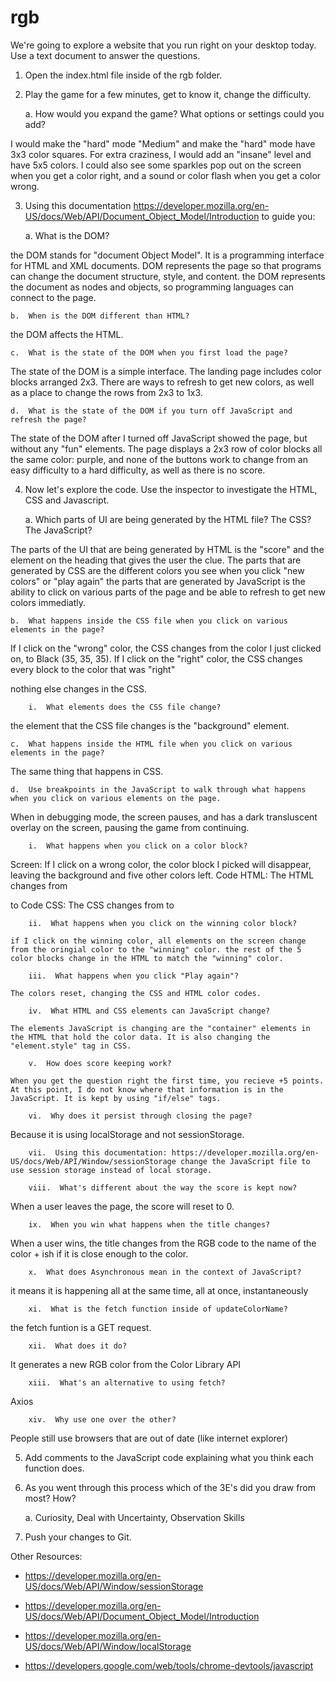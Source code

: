 # rgb
We&#39;re going to explore a website that you run right on your desktop today. Use a text document to answer the questions.

1.  Open the index.html file inside of the rgb folder. 

2.  Play the game for a few minutes, get to know it, change the difficulty. 

    a.  How would you expand the game? What options or settings could you add? 

I would make the "hard" mode "Medium" and make the "hard" mode have 3x3 color squares. For extra craziness, I would add an "insane" level and have 5x5 colors. 
I could also see some sparkles pop out on the screen when you get a color right, and a sound or color flash when you get a color wrong. 

3.  Using this documentation https://developer.mozilla.org/en-US/docs/Web/API/Document_Object_Model/Introduction to guide you: 

    a.  What is the DOM?

the DOM stands for "document Object Model". It is a programming interface for HTML and XML documents. DOM represents the page so that programs can change the document structure, style, and content. the DOM represents the document as nodes and objects, so programming languages can connect to the page. 

    b.  When is the DOM different than HTML?

the DOM affects the HTML. 

    c.  What is the state of the DOM when you first load the page?

The state of the DOM is a simple interface. The landing page includes color blocks arranged 2x3. There are ways to refresh to get new colors, as well as a place to change the rows from 2x3 to 1x3. 

    d.  What is the state of the DOM if you turn off JavaScript and refresh the page? 

The state of the DOM after I turned off JavaScript showed the page, but without any "fun" elements. The page displays a 2x3 row of color blocks all the same color: purple, and none of the buttons work to change from an easy difficulty to a hard difficulty, as well as there is no score. 

4.  Now let's explore the code. Use the inspector to investigate the HTML, CSS and Javascript. 

    a.  Which parts of UI are being generated by the HTML file? The CSS? The JavaScript? 

The parts of the UI that are being generated by HTML is the "score" and the element on the heading that gives the user the clue. 
The parts that are generated by CSS are the different colors you see when you click "new colors" or "play again"
the parts that are generated by JavaScript is the ability to click on various parts of the page and be able to refresh to get new colors immediatly. 

    b.  What happens inside the CSS file when you click on various elements in the page? 

If I click on the "wrong" color, the CSS changes from the color I just clicked on, to Black (35, 35, 35).
If I click on the "right" color, the CSS changes every block to the color that was "right" 

nothing else changes in the CSS. 

        i.  What elements does the CSS file change? 

the element that the CSS file changes is the "background" element.

    c.  What happens inside the HTML file when you click on various elements in the page? 

The same thing that happens in CSS. 

    d.  Use breakpoints in the JavaScript to walk through what happens when you click on various elements on the page. 

When in debugging mode, the screen pauses, and has a dark transluscent overlay on the screen, pausing the game from continuing. 

        i.  What happens when you click on a color block?

Screen:
    If I click on a wrong color, the color block I picked will disappear, leaving the background and five other colors left. 
Code HTML:
   The HTML changes from 
   <!-- <div class="square" style="display: block; background: rgb(72, 3, 23);"></div> -->
   to 
    <!-- <div class="square" style="display: block; background: rgb(35, 35, 35);"></div>  -->
Code CSS: 
    The CSS changes from 
    <!-- element.style { 
    display: block;
    background: rgb(72, 3, 23);
    } -->
    to 
    <!-- element.style { 
    display: block;
    background: rgb(35, 35, 35); 
    } -->

        ii.  What happens when you click on the winning color block? 

    if I click on the winning color, all elements on the screen change from the oringial color to the "winning" color. the rest of the 5 color blocks change in the HTML to match the "winning" color. 

        iii.  What happens when you click "Play again"? 

    The colors reset, changing the CSS and HTML color codes. 

        iv.  What HTML and CSS elements can JavaScript change? 

    The elements JavaScript is changing are the "container" elements in the HTML that hold the color data. It is also changing the "element.style" tag in CSS. 

        v.  How does score keeping work? 

    When you get the question right the first time, you recieve +5 points. At this point, I do not know where that information is in the JavaScript. It is kept by using "if/else" tags. 

        vi.  Why does it persist through closing the page? 

Because it is using localStorage and not sessionStorage. 

        vii.  Using this documentation: https://developer.mozilla.org/en-US/docs/Web/API/Window/sessionStorage change the JavaScript file to use session storage instead of local storage. 

        viii.  What's different about the way the score is kept now? 

When a user leaves the page, the score will reset to 0.

        ix.  When you win what happens when the title changes?

When a user wins, the title changes from the RGB code to the name of the color + ish if it is close enough to the color.

        x.  What does Asynchronous mean in the context of JavaScript? 

it means it is happening all at the same time, all at once, instantaneously

        xi.  What is the fetch function inside of updateColorName? 

the fetch funtion is a GET request. 

        xii.  What does it do? 
    
It generates a new RGB color from the Color Library API

        xiii.  What's an alternative to using fetch? 

Axios

        xiv.  Why use one over the other? 

People still use browsers that are out of date (like internet explorer)

5.  Add comments to the JavaScript code explaining what you think each function does. 

6.  As you went through this process which of the 3E's did you draw from most? How?

    a.  Curiosity, Deal with Uncertainty, Observation Skills

7.  Push your changes to Git.

Other Resources: 

- https://developer.mozilla.org/en-US/docs/Web/API/Window/sessionStorage

- https://developer.mozilla.org/en-US/docs/Web/API/Document_Object_Model/Introduction

- https://developer.mozilla.org/en-US/docs/Web/API/Window/localStorage

- https://developers.google.com/web/tools/chrome-devtools/javascript